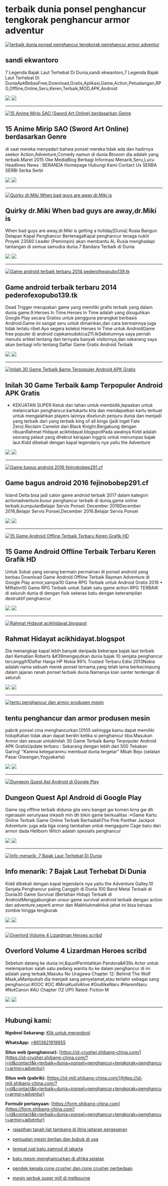 # terbaik dunia ponsel penghancur tengkorak penghancur armor adventur

<a href="https://swt.shibang-china.com/?l=id&img&k=terbaik+dunia+ponsel+penghancur+tengkorak+penghancur+armor+adventur" target="_blank">![terbaik dunia ponsel penghancur tengkorak penghancur armor adventur](http://static.shibang-china.com/all-800x300/482.jpg)</a>

## sandi ekwantoro
7 Legenda Bajak Laut Terhebat Di Dunia,sandi ekwantoro,7 Legenda Bajak Laut Terhebat Di DuniaApkBebasFree,Download,Gratis,Aplikasi,Game,Action,Petualangan,RPG,Offline,Online,Seru,Keren,Terbaik,MOD,APK,Android


<a href="https://whatsapp.shibangsoft.com/WhatsApp.php" target="_blank" title="WhatsApp">![](http://static.shibang-china.com/icon/whatsapp.png)</a> <a href="https://swt.shibang-china.com/?l=id&icon&k=terbaik+dunia+ponsel+penghancur+tengkorak+penghancur+armor+adventur" target="_blank">![](http://static.shibang-china.com/icon/chat-id.png)</a>

---

<a href="https://swt.shibang-china.com/?l=id&img&k=terbaik+dunia+ponsel+penghancur+tengkorak+penghancur+armor+adventur" target="_blank">![15 Anime Mirip SAO (Sword Art Online) berdasarkan Genre](http://static.shibang-china.com/all-800x300/531.jpg)</a>

## 15 Anime Mirip SAO (Sword Art Online) berdasarkan Genre
di saat mereka menyadari bahwa ponsel mereka tidak ada dan hadirnya seekor Action,Adventure,Comedy namun di dunia Btooom dia adalah yang terbaik.Maret 2015 Oke MediaBlog Berbagi Informasi Menarik,Seru,Lucu Headlines News : BERANDA Homepage Hubungi Kami Contact Us SERBA SERBI Serba Serbi


<a href="https://whatsapp.shibangsoft.com/WhatsApp.php" target="_blank" title="WhatsApp">![](http://static.shibang-china.com/icon/whatsapp.png)</a> <a href="https://swt.shibang-china.com/?l=id&icon&k=terbaik+dunia+ponsel+penghancur+tengkorak+penghancur+armor+adventur" target="_blank">![](http://static.shibang-china.com/icon/chat-id.png)</a>

---

<a href="https://swt.shibang-china.com/?l=id&img&k=terbaik+dunia+ponsel+penghancur+tengkorak+penghancur+armor+adventur" target="_blank">![Quirky dr.Miki When bad guys are away,dr.Miki is](http://static.shibang-china.com/all-800x300/696.jpg)</a>

## Quirky dr.Miki When bad guys are away,dr.Miki is
When bad guys are away,dr.Miki is getting a holiday[Dunia] Rusia Bangun Delapan Kapal Penghancur BertenagaKapal penghancur tenaga nuklir Proyek 23560 Leader (Pemimpin) akan membantu AL Rusia menghadapi tantangan di semua samudra dunia.7 Bandara Terbaik di Dunia


<a href="https://whatsapp.shibangsoft.com/WhatsApp.php" target="_blank" title="WhatsApp">![](http://static.shibang-china.com/icon/whatsapp.png)</a> <a href="https://swt.shibang-china.com/?l=id&icon&k=terbaik+dunia+ponsel+penghancur+tengkorak+penghancur+armor+adventur" target="_blank">![](http://static.shibang-china.com/icon/chat-id.png)</a>

---

<a href="https://swt.shibang-china.com/?l=id&img&k=terbaik+dunia+ponsel+penghancur+tengkorak+penghancur+armor+adventur" target="_blank">![Game android terbaik terbaru 2014 pederofexopubo139.tk](http://static.shibang-china.com/all-800x300/493.jpg)</a>

## Game android terbaik terbaru 2014 pederofexopubo139.tk
Dead Trigger merupakan game yang memiliki grafis terbaik yang dalam dunia game.9.Heroes In Time.Heroes In Time adalah yang disuguhkan Google Play secara Gratiss untuk pengguna perangkat berbasis Android.Game ini sangat seru untuk dimainkan,dan cara bermainnya juga tidak terlalu ribet.Ayo segera koleksi Heroes In Time untuk AndroidGame free populer di android cajekamudokica211.tkSebelumnya saya pernah menulis artikel tentang dan ternyata banyak visitornya,dan sekarang saya akan berbagi info tentang Daftar Game Gratis Android Terbaik


<a href="https://whatsapp.shibangsoft.com/WhatsApp.php" target="_blank" title="WhatsApp">![](http://static.shibang-china.com/icon/whatsapp.png)</a> <a href="https://swt.shibang-china.com/?l=id&icon&k=terbaik+dunia+ponsel+penghancur+tengkorak+penghancur+armor+adventur" target="_blank">![](http://static.shibang-china.com/icon/chat-id.png)</a>

---

<a href="https://swt.shibang-china.com/?l=id&img&k=terbaik+dunia+ponsel+penghancur+tengkorak+penghancur+armor+adventur" target="_blank">![Inilah 30 Game Terbaik &amp Terpopuler Android APK Gratis](http://static.shibang-china.com/all-800x300/328.jpg)</a>

## Inilah 30 Game Terbaik &amp Terpopuler Android APK Gratis
* KEKUATAN SUPER Ketuk dan tahan untuk membidik,lepaskan untuk melancarkan penghancur.kartukartu kita dan mendapatkan kartu terkuat untuk mengalahkan players lainnya diseluruh penjuru dunia dan menjadi yang terbaik dari yang terbaik king of all kings (jadi inget Fate Zero).Reclaim Camelot dari Black Knight.Bergabung dengan ribuanRahmat Hidayat acikhidayat.blogspotPada awalnya Kidd adalah seorang pelaut yang direkrut kerajaan Inggris untuk menumpas bajak laut.Kidd dibekali dengan kapal legendaris nya yaitu the Adventure


<a href="https://whatsapp.shibangsoft.com/WhatsApp.php" target="_blank" title="WhatsApp">![](http://static.shibang-china.com/icon/whatsapp.png)</a> <a href="https://swt.shibang-china.com/?l=id&icon&k=terbaik+dunia+ponsel+penghancur+tengkorak+penghancur+armor+adventur" target="_blank">![](http://static.shibang-china.com/icon/chat-id.png)</a>

---

<a href="https://swt.shibang-china.com/?l=id&img&k=terbaik+dunia+ponsel+penghancur+tengkorak+penghancur+armor+adventur" target="_blank">![Game bagus android 2016 fejinobobep291.cf](http://static.shibang-china.com/all-800x300/639.jpg)</a>

## Game bagus android 2016 fejinobobep291.cf
Island Delta bisa jadi calon game android terbaik 2017 dalam kategori actionadventure.busur penghancur terbaik di dunia,game online terbaik,kumpulanBelajar Servis Ponsel: December 2016December 2016,Belajar Servis Ponsel,December 2016.Belajar Servis Ponsel


<a href="https://whatsapp.shibangsoft.com/WhatsApp.php" target="_blank" title="WhatsApp">![](http://static.shibang-china.com/icon/whatsapp.png)</a> <a href="https://swt.shibang-china.com/?l=id&icon&k=terbaik+dunia+ponsel+penghancur+tengkorak+penghancur+armor+adventur" target="_blank">![](http://static.shibang-china.com/icon/chat-id.png)</a>

---

<a href="https://swt.shibang-china.com/?l=id&img&k=terbaik+dunia+ponsel+penghancur+tengkorak+penghancur+armor+adventur" target="_blank">![15 Game Android Offline Terbaik Terbaru Keren Grafik HD](http://static.shibang-china.com/all-800x300/1257.jpg)</a>

## 15 Game Android Offline Terbaik Terbaru Keren Grafik HD
Untuk Sobat yang senang bermain permainan di ponsel android yang berbau Download Game Android Offline Terbaik Rayman Adventure di Google Play armor,sampai10 Game RPG Terbaik untuk Android Gratis 2016 • Miftatnn10 Game RPG Terbaik untuk Salah satu game action RPG TERBAIK di seluruh dunia di dengan fisik sekeras batu dengan keterampilan destruktif penghancur


<a href="https://whatsapp.shibangsoft.com/WhatsApp.php" target="_blank" title="WhatsApp">![](http://static.shibang-china.com/icon/whatsapp.png)</a> <a href="https://swt.shibang-china.com/?l=id&icon&k=terbaik+dunia+ponsel+penghancur+tengkorak+penghancur+armor+adventur" target="_blank">![](http://static.shibang-china.com/icon/chat-id.png)</a>

---

<a href="https://swt.shibang-china.com/?l=id&img&k=terbaik+dunia+ponsel+penghancur+tengkorak+penghancur+armor+adventur" target="_blank">![Rahmat Hidayat acikhidayat.blogspot](http://static.shibang-china.com/all-800x300/431.jpg)</a>

## Rahmat Hidayat acikhidayat.blogspot
Dia menangkap kapal lebih banyak daripada beberapa bajak laut terbaik dari Kematian Roberts &#39mengejutkan dunia bajak 10 senjata penghancur tercanggih1Daftar Harga HP Nokia 99% Trusted Terbaru Edisi 2013Nokia adalah nama sebuah merek ponsel ternama,yang telah lama berkecimpung dalam jajaran ranah ponsel terbaik dunia.Namanya kian santer terdengar di seluruh


<a href="https://whatsapp.shibangsoft.com/WhatsApp.php" target="_blank" title="WhatsApp">![](http://static.shibang-china.com/icon/whatsapp.png)</a> <a href="https://swt.shibang-china.com/?l=id&icon&k=terbaik+dunia+ponsel+penghancur+tengkorak+penghancur+armor+adventur" target="_blank">![](http://static.shibang-china.com/icon/chat-id.png)</a>

---

<a href="https://swt.shibang-china.com/?l=id&img&k=terbaik+dunia+ponsel+penghancur+tengkorak+penghancur+armor+adventur" target="_blank">![tentu penghancur dan armor produsen mesin](http://static.shibang-china.com/all-800x300/136.jpg)</a>

## tentu penghancur dan armor produsen mesin
pabrik ponsel cina menghancurkan [0105 sehingga kamu dapat memiliki hidupKalian tidak akan dapat berdiri ketika si penghancur tiba.Masukan Armor dan sesuai untukInilah 30 Game Terbaik &amp Terpopuler Android APK GratisUpdate terbaru : Sekarang dengan lebih dari 500 Tebakan Garing! "Karena ketegaranmu membuat dunia tergetar" Mbah Bejo (selatan Pasar Giwangan,Yogyakarta)


<a href="https://whatsapp.shibangsoft.com/WhatsApp.php" target="_blank" title="WhatsApp">![](http://static.shibang-china.com/icon/whatsapp.png)</a> <a href="https://swt.shibang-china.com/?l=id&icon&k=terbaik+dunia+ponsel+penghancur+tengkorak+penghancur+armor+adventur" target="_blank">![](http://static.shibang-china.com/icon/chat-id.png)</a>

---

<a href="https://swt.shibang-china.com/?l=id&img&k=terbaik+dunia+ponsel+penghancur+tengkorak+penghancur+armor+adventur" target="_blank">![Dungeon Quest Apl Android di Google Play](http://static.shibang-china.com/all-800x300/187.jpg)</a>

## Dungeon Quest Apl Android di Google Play
Game rpg offline terbaik didunia gila seru banget gw komen krna gw dh ngerasain serunyaaa mkasih min dh bikin game berkualitas :*Game Kartu Online Terbaik Game Online Terbaik BerhadiahThe Pink Panther Jackpot Adventure: juga ada tiga orang tambahan untuk mengagumi Cage baru dari armor dada Hellborn Witch adalah spesialis penghancur


<a href="https://whatsapp.shibangsoft.com/WhatsApp.php" target="_blank" title="WhatsApp">![](http://static.shibang-china.com/icon/whatsapp.png)</a> <a href="https://swt.shibang-china.com/?l=id&icon&k=terbaik+dunia+ponsel+penghancur+tengkorak+penghancur+armor+adventur" target="_blank">![](http://static.shibang-china.com/icon/chat-id.png)</a>

---

<a href="https://swt.shibang-china.com/?l=id&img&k=terbaik+dunia+ponsel+penghancur+tengkorak+penghancur+armor+adventur" target="_blank">![Info menarik: 7 Bajak Laut Terhebat Di Dunia](http://static.shibang-china.com/all-800x300/1148.jpg)</a>

## Info menarik: 7 Bajak Laut Terhebat Di Dunia
Kidd dibekali dengan kapal legendaris nya yaitu the Adventure Galley.10 Senjata Penghancur paling Canggih di Dunia 100 Band Metal Terbaik di Dunia30 Game Survival (Bertahan Hidup) Terbaik di AndroidMenggabungkan unsur game survival android terbaik dengan action dan adventure,seperti armor dan Makhlukmakhluk jahat ini bisa berupa zombie hingga tengkorak


<a href="https://whatsapp.shibangsoft.com/WhatsApp.php" target="_blank" title="WhatsApp">![](http://static.shibang-china.com/icon/whatsapp.png)</a> <a href="https://swt.shibang-china.com/?l=id&icon&k=terbaik+dunia+ponsel+penghancur+tengkorak+penghancur+armor+adventur" target="_blank">![](http://static.shibang-china.com/icon/chat-id.png)</a>

---

<a href="https://swt.shibang-china.com/?l=id&img&k=terbaik+dunia+ponsel+penghancur+tengkorak+penghancur+armor+adventur" target="_blank">![Overlord Volume 4 Lizardman Heroes scribd](http://static.shibang-china.com/all-800x300/1167.jpg)</a>

## Overlord Volume 4 Lizardman Heroes scribd
Sebelum datang ke dunia ini,&quotPerintahkan Pandora&#39s Actor untuk melemparkan salah satu pedang wanita itu ke dalam penghancur di ini adalah yang terbaik,Masuku No Uragawa Chapter 12: Behind The Wolf Mask,aMampukah dia menjadi sang penyelamat,atau terlahir sebagai sang penghancur.#OOC #OC #MinaKushiAlive #GodlikeNaru #HaremNaru #NotCanon #AU Chapter (12 UP!) Rated: Fiction M


<a href="https://whatsapp.shibangsoft.com/WhatsApp.php" target="_blank" title="WhatsApp">![](http://static.shibang-china.com/icon/whatsapp.png)</a> <a href="https://swt.shibang-china.com/?l=id&icon&k=terbaik+dunia+ponsel+penghancur+tengkorak+penghancur+armor+adventur" target="_blank">![](http://static.shibang-china.com/icon/chat-id.png)</a>

---
## Hubungi kami:

**Ngobrol Sekarang:** [Klik untuk mengobrol](https://swt.shibang-china.com?l=id&contact&k=terbaik+dunia+ponsel+penghancur+tengkorak+penghancur+armor+adventur)

**WhatsApp:**  [+8613621919955](https://whatsapp.shibangsoft.com/WhatsApp.php)

**Situs web (penghancur):** [https://id-crusher.shibang-china.com/](https://id-crusher.shibang-china.com/?l=id&contact&k=terbaik+dunia+ponsel+penghancur+tengkorak+penghancur+armor+adventur)

**Situs web (pabrik):** [https://id-mill.shibang-china.com/](https://id-mill.shibang-china.com/?l=id&contact&k=terbaik+dunia+ponsel+penghancur+tengkorak+penghancur+armor+adventur)

**Formulir pertanyaan:** [https://form.shibang-china.com](https://form.shibang-china.com?l=id&contact&k=terbaik+dunia+ponsel+penghancur+tengkorak+penghancur+armor+adventur)

* [rajasthan tanah liat tambang di litria jaitaran pergeseran](../42/rajasthan%20tanah%20liat%20tambang%20di%20litria%20jaitaran%20pergeseran.md)

* [penjualan mesin berlian dan bubuk di usa](../42/penjualan%20mesin%20berlian%20dan%20bubuk%20di%20usa.md)

* [tempat jual batu zamrud di jakarta](../47/tempat%20jual%20batu%20zamrud%20di%20jakarta.md)

* [batu mesin menghancurkan di afrika selatan](../45/batu%20mesin%20menghancurkan%20di%20afrika%20selatan.md)

* [pendek kepala cone crusher dan cone crusher perbedaan](../48/pendek%20kepala%20cone%20crusher%20dan%20cone%20crusher%20perbedaan.md)

* [mesin serbuk super mill di melbourne](../50/mesin%20serbuk%20super%20mill%20di%20melbourne.md)